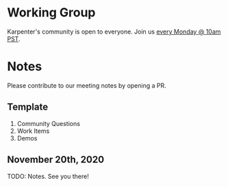 # Working Group
Karpenter's community is open to everyone. Join us [every Monday @ 10am PST](https://karpenter.s3-us-west-2.amazonaws.com/karpenter.ics).

# Notes
Please contribute to our meeting notes by opening a PR.

## Template
1. Community Questions
2. Work Items
3. Demos

## November 20th, 2020
TODO: Notes. See you there!
